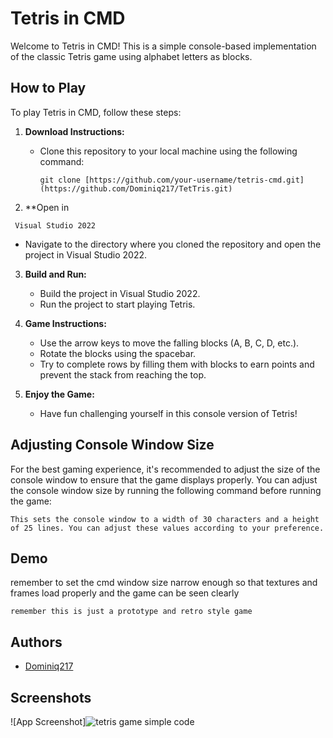 # Tetris in CMD

Welcome to Tetris in CMD! This is a simple console-based implementation of the classic Tetris game using alphabet letters as blocks. 

## How to Play

To play Tetris in CMD, follow these steps:

1. **Download Instructions:**
   - Clone this repository to your local machine using the following command:
     ```
     git clone [https://github.com/your-username/tetris-cmd.git](https://github.com/Dominiq217/TetTris.git)
     ```

2. **Open in  
```
 Visual Studio 2022  
 ```
   - Navigate to the directory where you cloned the repository and open the project in Visual Studio 2022.

3. **Build and Run:**
   - Build the project in Visual Studio 2022.
   - Run the project to start playing Tetris.

4. **Game Instructions:**
   - Use the arrow keys to move the falling blocks (A, B, C, D, etc.).
   - Rotate the blocks using the spacebar.
   - Try to complete rows by filling them with blocks to earn points and prevent the stack from reaching the top.

5. **Enjoy the Game:**
   - Have fun challenging yourself in this console version of Tetris!

## Adjusting Console Window Size

For the best gaming experience, it's recommended to adjust the size of the console window to ensure that the game displays properly. You can adjust the console window size by running the following command before running the game:

 ```
This sets the console window to a width of 30 characters and a height of 25 lines. You can adjust these values according to your preference.
 ```
## Demo

remember to set the cmd window size narrow enough so that textures and frames load properly and the game can be seen clearly
 ```
 remember this is just a prototype and retro style game
  ```


## Authors

- [Dominiq217](https://github.com/Dominiq217)
 

## Screenshots

![App Screenshot]![tetris game simple code](https://github.com/Dominiq217/TetTris/assets/97559453/d4ab8ee8-880d-423f-9bd8-8fdf5d29b993)


